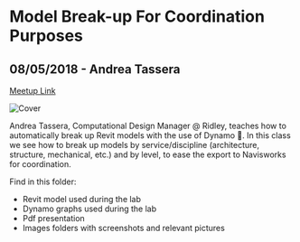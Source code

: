 # Model Break-up For Coordination Purposes
## 08/05/2018 - Andrea Tassera
[Meetup Link](http://meetu.ps/e/DXr2k/xDjNx/d)

![Cover](\Images\Cover.PNG)

Andrea Tassera, Computational Design Manager @ Ridley, teaches how to automatically break up Revit models with the use of Dynamo :rocket:. In this class we see how to break up models by service/discipline (architecture, structure, mechanical, etc.) and by level, to ease the export to Navisworks for coordination.

Find in this folder:
* Revit model used during the lab
* Dynamo graphs used during the lab
* Pdf presentation
* Images folders with screenshots and relevant pictures
